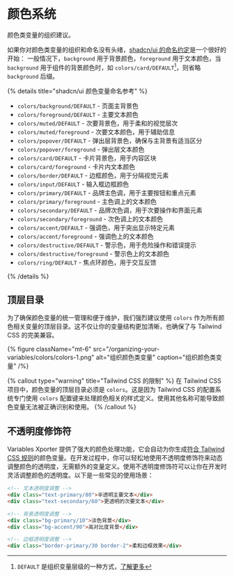 
# 颜色系统

颜色类变量的组织建议。

如果你对颜色类变量的组织和命名没有头绪，[shadcn/ui 的命名约定](https://ui.shadcn.com/docs/theming#convention)是一个很好的开始：
一般情况下，`background` 用于背景颜色，`foreground` 用于文本颜色，当 `background` 用于组件的背景颜色时，如 `colors/card/DEFAULT`[^1]，则省略 `background` 后缀。

{% details title="shadcn/ui 颜色变量命名参考" %}

- `colors/background/DEFAULT` - 页面主背景色
- `colors/foreground/DEFAULT` - 主要文本颜色
- `colors/muted/DEFAULT` - 次要背景色，用于柔和的视觉层次
- `colors/muted/foreground` - 次要文本颜色，用于辅助信息
- `colors/popover/DEFAULT` - 弹出层背景色，确保与主背景有适当区分
- `colors/popover/foreground` - 弹出层文本颜色
- `colors/card/DEFAULT` - 卡片背景色，用于内容区块
- `colors/card/foreground` - 卡片内文本颜色
- `colors/border/DEFAULT` - 边框颜色，用于分隔视觉元素
- `colors/input/DEFAULT` - 输入框边框颜色
- `colors/primary/DEFAULT` - 品牌主色调，用于主要按钮和重点元素
- `colors/primary/foreground` - 主色调上的文本颜色
- `colors/secondary/DEFAULT` - 品牌次色调，用于次要操作和界面元素
- `colors/secondary/foreground` - 次色调上的文本颜色
- `colors/accent/DEFAULT` - 强调色，用于突出显示特定元素
- `colors/accent/foreground` - 强调色上的文本颜色
- `colors/destructive/DEFAULT` - 警示色，用于危险操作和错误提示
- `colors/destructive/foreground` - 警示色上的文本颜色
- `colors/ring/DEFAULT` - 焦点环颜色，用于交互反馈

{% /details %}

## 顶层目录

为了确保颜色变量的统一管理和便于维护，我们强烈建议使用 `colors` 作为所有颜色相关变量的顶层目录。这不仅让你的变量结构更加清晰，也确保了与 Tailwind CSS 的完美兼容。

{% figure className="mt-6" src="/organizing-your-variables/colors/colors-1.png" alt="组织颜色类变量" caption="组织颜色类变量" /%}

{% callout type="warning" title="Tailwind CSS 的限制" %}
在 Tailwind CSS 项目中，颜色变量的顶层目录必须是 `colors`。这是因为 Tailwind CSS 的配置系统专门使用 `colors` 配置键来处理颜色相关的样式定义。使用其他名称可能导致颜色变量无法被正确识别和使用。
{% /callout %}

## 不透明度修饰符

Variables Xporter 提供了强大的颜色处理功能，它会自动为你生成[符合 Tailwind CSS 规则](https://tailwindcss.com/docs/customizing-colors#using-css-variables)的颜色变量。在开发过程中，你可以轻松地使用不透明度修饰符来动态调整颜色的透明度，无需额外的变量定义。使用不透明度修饰符可以让你在开发时灵活调整颜色的透明度。以下是一些常见的使用场景：

```html
<!-- 文本透明度调整 -->
<div class="text-primary/80">半透明主要文本</div>
<div class="text-secondary/60">更透明的次要文本</div>

<!-- 背景透明度调整 -->
<div class="bg-primary/10">淡色背景</div>
<div class="bg-accent/90">高对比度背景</div>

<!-- 边框透明度调整 -->
<div class="border-primary/30 border-2">柔和边框效果</div>
```

[^1]: `DEFAULT` 是组织变量层级的一种方式，[了解更多](/docs/organizing-your-variables/principles#use-default-value)

